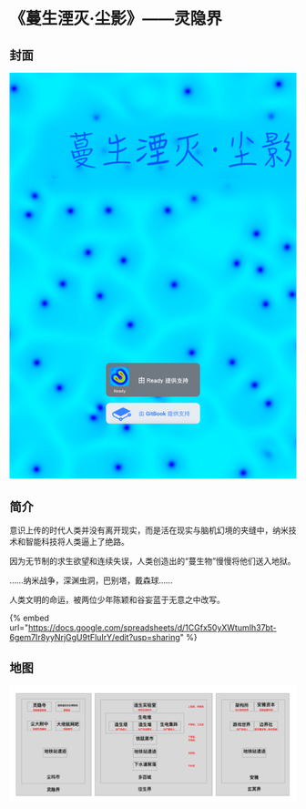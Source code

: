 # 《蔓生湮灭·尘影》——灵隐界

## 封面

![](../.gitbook/assets/1.png)

## 简介

意识上传的时代人类并没有离开现实，而是活在现实与脑机幻境的夹缝中，纳米技术和智能科技将人类逼上了绝路。

因为无节制的求生欲望和连续失误，人类创造出的“蔓生物”慢慢将他们送入地狱。

……纳米战争，深渊虫洞，巴别塔，戴森球……

人类文明的命运，被两位少年陈颖和谷妄蓝于无意之中改写。

{% embed url="https://docs.google.com/spreadsheets/d/1CGfx50yXWtumIh37bt-6gem7Ir8yyNrjGgU9tFluIrY/edit?usp=sharing" %}

## 地图

![](../.gitbook/assets/ping-mu-kuai-zhao-20200915-xia-wu-9.39.41.png)

